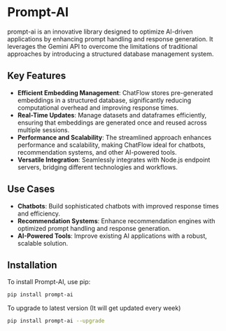 # Prompt-AI

prompt-ai is an innovative library designed to optimize AI-driven applications by enhancing prompt handling and response generation. It leverages the Gemini API to overcome the limitations of traditional approaches by introducing a structured database management system.

## Key Features

- **Efficient Embedding Management**: ChatFlow stores pre-generated embeddings in a structured database, significantly reducing computational overhead and improving response times.
- **Real-Time Updates**: Manage datasets and dataframes efficiently, ensuring that embeddings are generated once and reused across multiple sessions.
- **Performance and Scalability**: The streamlined approach enhances performance and scalability, making ChatFlow ideal for chatbots, recommendation systems, and other AI-powered tools.
- **Versatile Integration**: Seamlessly integrates with Node.js endpoint servers, bridging different technologies and workflows.

## Use Cases

- **Chatbots**: Build sophisticated chatbots with improved response times and efficiency.
- **Recommendation Systems**: Enhance recommendation engines with optimized prompt handling and response generation.
- **AI-Powered Tools**: Improve existing AI applications with a robust, scalable solution.

## Installation

To install Prompt-AI, use pip:

```bash
pip install prompt-ai
```
To upgrade to latest version (It will get updated every week)
```bash
pip install prompt-ai --upgrade
```